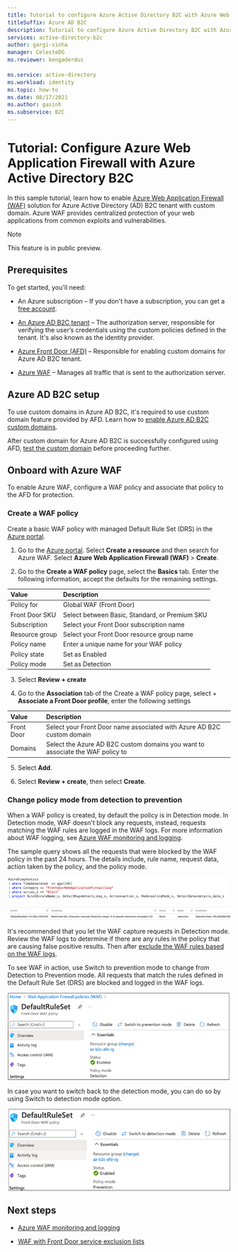 ```yaml
---
title: Tutorial to configure Azure Active Directory B2C with Azure Web Application Firewall
titleSuffix: Azure AD B2C
description: Tutorial to configure Azure Active Directory B2C with Azure Web application firewall to protect your applications from malicious attacks 
services: active-directory-b2c
author: gargi-sinha
manager: CelesteDG
ms.reviewer: kengaderdus

ms.service: active-directory
ms.workload: identity
ms.topic: how-to
ms.date: 08/17/2021
ms.author: gasinh
ms.subservice: B2C
---
```


# Tutorial: Configure Azure Web Application Firewall with Azure Active Directory B2C

In this sample tutorial, learn how to enable [Azure Web Application Firewall (WAF)](https://azure.microsoft.com/services/web-application-firewall/#overview) solution for Azure Active Directory (AD) B2C tenant with custom domain. Azure WAF provides centralized protection of your web applications from common exploits and vulnerabilities.

>[!NOTE]
>This feature is in public preview.

## Prerequisites

To get started, you'll need:

- An Azure subscription – If you don't have a subscription, you can get a [free account](https://azure.microsoft.com/free/).

- [An Azure AD B2C tenant](tutorial-create-tenant.md) – The authorization server, responsible for verifying the user’s credentials using the custom policies defined in the tenant.  It's also known as the identity provider.

- [Azure Front Door (AFD)](../frontdoor/index.yml) – Responsible for enabling custom domains for Azure AD B2C tenant.  

- [Azure WAF](https://azure.microsoft.com/services/web-application-firewall/#overview) – Manages all traffic that is sent to the authorization server.

## Azure AD B2C setup

To use custom domains in Azure AD B2C, it's required to use custom domain feature provided by AFD. Learn how to [enable Azure AD B2C custom domains](./custom-domain.md?pivots=b2c-user-flow).  

After custom domain for Azure AD B2C is successfully configured using AFD, [test the custom domain](./custom-domain.md?pivots=b2c-custom-policy#test-your-custom-domain) before proceeding further.  

## Onboard with Azure WAF

To enable Azure WAF, configure a WAF policy and associate that policy to the AFD for protection.

### Create a WAF policy

Create a basic WAF policy with managed Default Rule Set (DRS) in the [Azure portal](https://portal.azure.com).

1. Go to the [Azure portal](https://portal.azure.com). Select **Create a resource** and then search for Azure WAF. Select **Azure Web Application Firewall (WAF)** > **Create**.

2. Go to the **Create a WAF policy** page, select the **Basics** tab. Enter the following information, accept the defaults for the remaining settings.

| Value | Description |
|:--------|:-------|
| Policy for | Global WAF (Front Door)|
| Front Door SKU | Select between Basic, Standard, or Premium SKU |
|Subscription | Select your Front Door subscription name |
| Resource group | Select your Front Door resource group name |
| Policy name | Enter a unique name for your WAF policy |
| Policy state | Set as Enabled |
| Policy mode | Set as Detection |

3. Select **Review + create**

4. Go to the **Association** tab of the Create a WAF policy page, select + **Associate a Front Door profile**, enter the following settings

| Value | Description |
|:----|:------|
| Front Door | Select your Front Door name associated with Azure AD B2C custom domain |
| Domains | Select the Azure AD B2C custom domains you want to associate the WAF policy to|

5. Select **Add**.

6. Select **Review + create**, then select **Create**.

### Change policy mode from detection to prevention

When a WAF policy is created, by default the policy is in Detection mode. In Detection mode, WAF doesn't block any requests, instead, requests matching the WAF rules are logged in the WAF logs. For more information about WAF logging, see [Azure WAF monitoring and logging](../web-application-firewall/afds/waf-front-door-monitor.md).

The sample query shows all the requests that were blocked by the WAF policy in the past 24 hours. The details include, rule name, request data, action taken by the policy, and the policy mode.

![Image shows the blocked requests](./media/partner-azure-web-application-firewall/blocked-requests-query.png)

![Image shows the blocked requests details](./media/partner-azure-web-application-firewall/blocked-requests-details.png)

It's recommended that you let the WAF capture requests in Detection mode. Review the WAF logs to determine if there are any rules in the policy that are causing false positive results. Then after [exclude the WAF rules based on the WAF logs](../web-application-firewall/afds/waf-front-door-exclusion.md#define-exclusion-based-on-web-application-firewall-logs).

To see WAF in action, use Switch to prevention mode to change from Detection to Prevention mode. All requests that match the rules defined in the Default Rule Set (DRS) are blocked and logged in the WAF logs.

![Image shows the switch to prevention mode](./media/partner-azure-web-application-firewall/switch-to-prevention-mode.png)

In case you want to switch back to the detection mode, you can do so by using Switch to detection mode option.

![Image shows the switch to detection mode](./media/partner-azure-web-application-firewall/switch-to-detection-mode.png)

## Next steps

- [Azure WAF monitoring and logging](../web-application-firewall/afds/waf-front-door-monitor.md)

- [WAF with Front Door service exclusion lists](../web-application-firewall/afds/waf-front-door-exclusion.md)